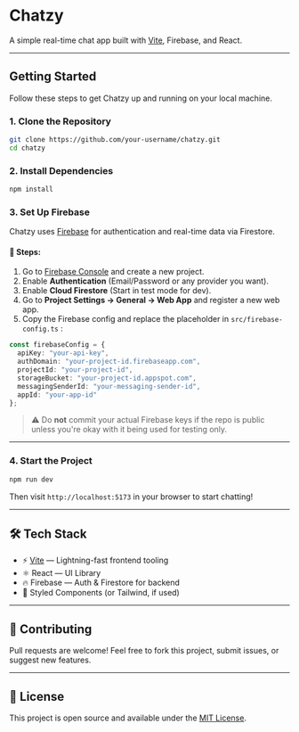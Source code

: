 # Chatzy 

A simple real-time chat app built with [Vite](https://vitejs.dev), Firebase, and React.

---

##  Getting Started

Follow these steps to get Chatzy up and running on your local machine.

### 1. Clone the Repository

```bash
git clone https://github.com/your-username/chatzy.git
cd chatzy
```

### 2. Install Dependencies

```bash
npm install
```

### 3. Set Up Firebase

Chatzy uses [Firebase](https://firebase.google.com/) for authentication and real-time data via Firestore.

#### 🔧 Steps:

1. Go to [Firebase Console](https://console.firebase.google.com/) and create a new project.
2. Enable **Authentication** (Email/Password or any provider you want).
3. Enable **Cloud Firestore** (Start in test mode for dev).
4. Go to **Project Settings → General → Web App** and register a new web app.
5. Copy the Firebase config and replace the placeholder in `src/firebase-config.ts` :

```ts
const firebaseConfig = {
  apiKey: "your-api-key",
  authDomain: "your-project-id.firebaseapp.com",
  projectId: "your-project-id",
  storageBucket: "your-project-id.appspot.com",
  messagingSenderId: "your-messaging-sender-id",
  appId: "your-app-id"
};
```

> ⚠️ Do **not** commit your actual Firebase keys if the repo is public unless you're okay with it being used for testing only.

---

### 4. Start the Project

```bash
npm run dev
```

Then visit `http://localhost:5173` in your browser to start chatting!

---

## 🛠 Tech Stack

- ⚡️ [Vite](https://vitejs.dev) — Lightning-fast frontend tooling
- ⚛️ React — UI Library
- 🔥 Firebase — Auth & Firestore for backend
- 💅 Styled Components (or Tailwind, if used)

---

## 🤝 Contributing

Pull requests are welcome! Feel free to fork this project, submit issues, or suggest new features.

---

## 📄 License

This project is open source and available under the [MIT License](LICENSE).
